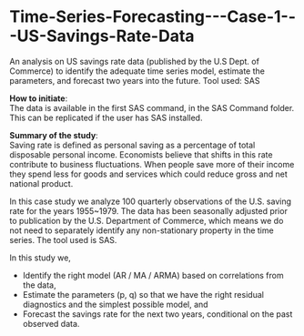 # Time-Series-Forecasting---Case-1---US-Savings-Rate-Data
An analysis on US savings rate data (published by the U.S Dept. of Commerce) to identify the adequate time series model, estimate the parameters, and forecast two years into the future. Tool used: SAS


**How to initiate**: 
<br>
The data is available in the first SAS command, in the SAS Command folder. This can be replicated if the user has SAS installed.


**Summary of the study**:
<br>
Saving rate is defined as personal saving as a percentage of total disposable personal income. Economists believe that shifts in this rate contribute to business fluctuations. When people save more of their income they spend less for goods and services which could reduce gross and net national product.

In this case study we analyze 100 quarterly observations of the U.S. saving rate for the years 1955~1979. The data has been seasonally adjusted prior to publication by the U.S. Department of Commerce, which means we do not need to separately identify any non-stationary property in the time series. The tool used is SAS.

In this study we,
* Identify the right model (AR / MA / ARMA) based on correlations from the data,
* Estimate the parameters (p, q) so that we have the right residual diagnostics and the simplest possible model, and
* Forecast the savings rate for the next two years, conditional on the past observed data.
